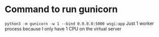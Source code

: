 # Command to run gunicorn

`python3 -m gunicorn -w 1 --bind 0.0.0.0:5000 wsgi:app`
Just 1 worker process because I only have 1 CPU on the virtual server

